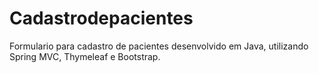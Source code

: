 # Cadastrodepacientes

Formulario para cadastro de pacientes desenvolvido em Java, utilizando Spring MVC, Thymeleaf e Bootstrap.
